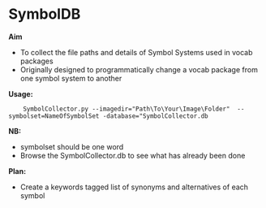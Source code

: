 SymbolDB
========

**Aim**

- To collect the file paths and details of Symbol Systems used in vocab packages
- Originally designed to programmatically change a vocab package from one symbol system to another

**Usage:**

        SymbolCollector.py --imagedir="Path\To\Your\Image\Folder"  --symbolset=NameOfSymbolSet -database="SymbolCollector.db

**NB:**

- symbolset should be one word
- Browse the SymbolCollector.db to see what has already been done

**Plan:**

- Create a keywords tagged list of synonyms and alternatives of each symbol
